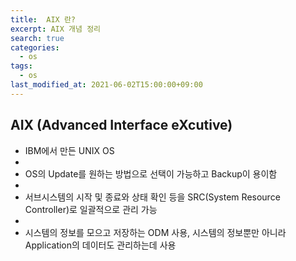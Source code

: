 ```yaml
---
title:  AIX 란?
excerpt: AIX 개념 정리
search: true
categories: 
  - os
tags: 
  - os
last_modified_at: 2021-06-02T15:00:00+09:00
---
```


## AIX (Advanced Interface eXcutive)

- IBM에서 만든 UNIX OS
- 
- OS의 Update를 원하는 방법으로 선택이 가능하고 Backup이 용이함
- 
- 서브시스템의 시작 및 종료와 상태 확인 등을 SRC(System Resource Controller)로 일괄적으로 관리 가능
- 
- 시스템의 정보를 모으고 저장하는 ODM 사용, 시스템의 정보뿐만 아니라 Application의 데이터도 관리하는데 사용

  
